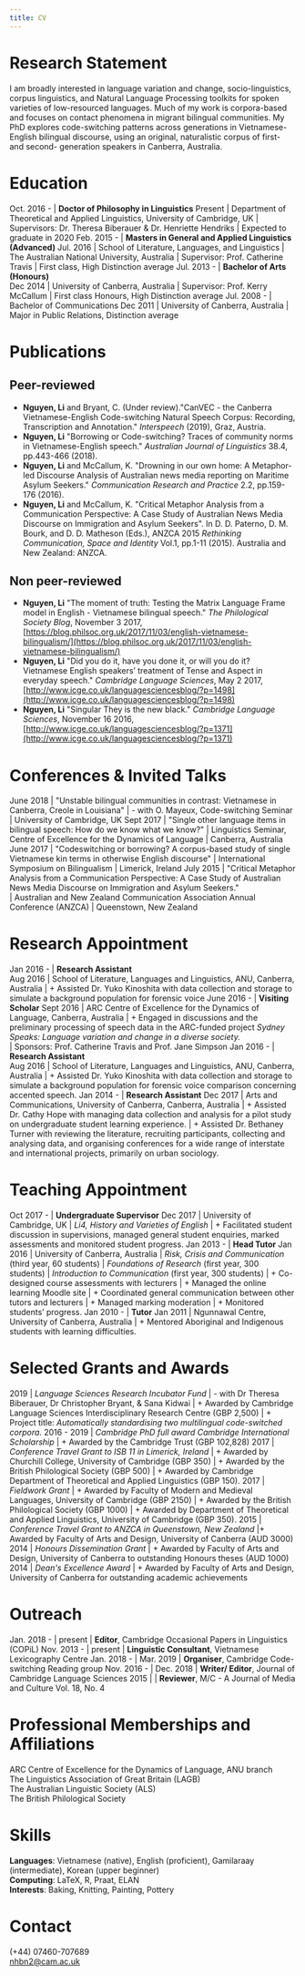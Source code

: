 ```yaml
---
title: CV
---
```


# Research Statement

I am broadly interested in language variation and change, socio-linguistics, corpus linguistics, and Natural Language Processing toolkits for spoken varieties of low-resourced languages. Much of my work is corpora-based and focuses on contact phenomena in migrant bilingual communities. My PhD explores code-switching patterns across generations in Vietnamese-English bilingual discourse, using an original,  naturalistic corpus of first- and second- generation speakers in Canberra, Australia. 

# Education

Oct. 2016 - | **Doctor of Philosophy in Linguistics**
Present     | Department of Theoretical and Applied Linguistics, University of Cambridge, UK
| Supervisors: Dr. Theresa Biberauer & Dr. Henriette Hendriks
| Expected to graduate in 2020
Feb. 2015 - | **Masters in General and Applied Linguistics (Advanced)**
Jul. 2016   | School of Literature, Languages, and Linguistics
| The Australian National University, Australia
| Supervisor: Prof. Catherine Travis
| First class, High Distinction average
Jul. 2013 - | **Bachelor of Arts (Honours)**  
Dec 2014    | University of Canberra, Australia
| Supervisor: Prof. Kerry McCallum
| First class Honours, High Distinction average
Jul. 2008 - | Bachelor of Communications
Dec 2011    | University of Canberra, Australia
| Major in Public Relations, Distinction average

# Publications

## Peer-reviewed

+ **Nguyen, Li** and Bryant, C. (Under review)."CanVEC - the Canberra Vietnamese-English Code-switching Natural Speech Corpus: Recording, Transcription and Annotation." *Interspeech* (2019), Graz, Austria. 
+ **Nguyen, Li** "Borrowing or Code-switching? Traces of community norms in Vietnamese-English speech." *Australian Journal of Linguistics* 38.4, pp.443-466 (2018). 
+ **Nguyen, Li** and McCallum, K. "Drowning in our own home: A Metaphor-led Discourse Analysis of Australian news media reporting on Maritime Asylum Seekers." *Communication Research and Practice* 2.2, pp.159-176 (2016). 
+ **Nguyen, Li** and McCallum, K. "Critical Metaphor Analysis from a Communication Perspective: A Case Study of Australian News Media Discourse on Immigration and Asylum Seekers". In D. D. Paterno, D. M. Bourk, and D. D. Matheson (Eds.), ANZCA 2015 *Rethinking Communication, Space and Identity* Vol.1, pp.1-11 (2015). Australia and New Zealand: ANZCA.

## Non peer-reviewed

+ **Nguyen, Li** "The moment of truth: Testing the Matrix Language Frame model in English - Vietnamese bilingual speech." *The Philological Society Blog*, November 3 2017, [https://blog.philsoc.org.uk/2017/11/03/english-vietnamese-bilingualism/](https://blog.philsoc.org.uk/2017/11/03/english-vietnamese-bilingualism/) 
+ **Nguyen, Li** "Did you do it, have you done it, or will you do it? Vietnamese English speakers’ treatment of Tense and Aspect in everyday speech." *Cambridge Language Sciences*, May 2 2017, [http://www.icge.co.uk/languagesciencesblog/?p=1498](http://www.icge.co.uk/languagesciencesblog/?p=1498)
+ **Nguyen, Li** "Singular They is the new black." *Cambridge Language Sciences*, November 16 2016, 
[http://www.icge.co.uk/languagesciencesblog/?p=1371](http://www.icge.co.uk/languagesciencesblog/?p=1371)

# Conferences & Invited Talks

June 2018 | "Unstable bilingual communities in contrast: Vietnamese in Canberra, Creole in Louisiana" 
| - with O. Mayeux, Code-switching Seminar
| University of Cambridge, UK
Sept 2017 | "Single other language items in bilingual speech: How do we know what we know?"
| Linguistics Seminar, Centre of Excellence for the Dynamics of Language 
| Canberra, Australia
June 2017 | "Codeswitching or borrowing? A corpus-based study of single Vietnamese kin terms in otherwise English discourse" 
| International Symposium on Bilingualism
| Limerick, Ireland
July 2015 | "Critical Metaphor Analysis from a Communication Perspective: A Case Study of Australian News Media Discourse on Immigration and Asylum Seekers."  
| Australian and New Zealand Communication Association Annual Conference (ANZCA)
| Queenstown, New Zealand

# Research Appointment

Jan 2016 - | **Research Assistant**    
Aug 2016   | School of Literature, Languages and Linguistics, ANU, Canberra, Australia
| + Assisted Dr. Yuko Kinoshita with data collection and storage to simulate a background population for forensic voice
June 2016 - | **Visiting Scholar**
Sept 2016   | ARC Centre of Excellence for the Dynamics of Language, Canberra, Australia
| + Engaged in discussions and the preliminary processing of speech data in the ARC-funded project *Sydney Speaks: Language variation and change in a diverse society.*  
| Sponsors: Prof. Catherine Travis and Prof. Jane Simpson
Jan 2016 - | **Research Assistant**    
Aug 2016   | School of Literature, Languages and Linguistics, ANU, Canberra, Australia
| + Assisted Dr. Yuko Kinoshita with data collection and storage to simulate a background population for forensic voice comparison concerning accented speech.
Jan 2014 - | **Research Assistant**
Dec 2017   | Arts and Communications, University of Canberra, Canberra, Australia
| + Assisted Dr. Cathy Hope with managing data collection and analysis for a pilot study on undergraduate student learning experience.
| + Assisted Dr. Bethaney Turner with reviewing the literature, recruiting participants, collecting and analysing data, and organising conferences for a wide range of interstate and international projects, primarily on urban sociology.

# Teaching Appointment

Oct 2017 - | **Undergraduate Supervisor**
Dec 2017   | University of Cambridge, UK 
| *Li4, History and Varieties of English*
| + Facilitated student discussion in supervisions, managed general student enquiries, marked assessments and monitored student progress. 
Jan 2013 - | **Head Tutor**
Jan 2016   | University of Canberra, Australia 
| *Risk, Crisis and Communication* (third year, 60 students) 
| *Foundations of Research* (first year, 300 students)
| *Introduction to Communication* (first year, 300 students)
| + Co-designed course assessments with lecturers
| + Managed the online learning Moodle site
| + Coordinated general communication between other tutors and lecturers
| + Managed marking moderation 
| + Monitored students’ progress. 
Jan 2010 - | **Tutor**
Jan 2011   | Ngunnawal Centre, University of Canberra, Australia
| + Mentored Aboriginal and Indigenous students with learning difficulties.

# Selected Grants and Awards

2019 | *Language Sciences Research Incubator Fund*
| - with Dr Theresa Biberauer, Dr Christopher Bryant, & Sana Kidwai 
| + Awarded by Cambridge Language Sciences Interdisciplinary Research Centre (GBP 2,500)
| + Project title: *Automatically standardising two multilingual code-switched corpora*.
2016 - 2019 | *Cambridge PhD full award *Cambridge International Scholarship**
| + Awarded by the Cambridge Trust (GBP 102,828)
2017 | *Conference Travel Grant to ISB 11 in Limerick, Ireland*
| + Awarded by Churchill College, University of Cambridge (GBP 350)
| + Awarded by the British Philological Society (GBP 500)
| + Awarded by Cambridge Department of Theoretical and Applied Linguistics (GBP 150).
2017 | *Fieldwork Grant*
| + Awarded by Faculty of Modern and Medieval Languages, University of Cambridge (GBP 2150)
| + Awarded by the British Philological Society (GBP 1000)
| + Awarded by Department of Theoretical and Applied Linguistics, University of Cambridge (GBP 350).
2015 | *Conference Travel Grant to ANZCA in Queenstown, New Zealand*
|+ Awarded by Faculty of Arts and Design, University of Canberra (AUD 3000)
2014 | *Honours Dissemination Grant*
| + Awarded by Faculty of Arts and Design, University of Canberra to outstanding Honours theses (AUD 1000)
2014 | *Dean's Excellence Award*
| + Awarded by Faculty of Arts and Design, University of Canberra for outstanding academic achievements 

# Outreach

Jan. 2018 - | present | **Editor**, Cambridge Occasional Papers in Linguistics (COPiL)
Nov. 2013 - | present | **Linguistic Consultant**, Vietnamese Lexicography Centre
Jan. 2018 - | Mar. 2019 | **Organiser**, Cambridge Code-switching Reading group
Nov. 2016 - | Dec. 2018 | **Writer/ Editor**, Journal of Cambridge Language Sciences
2015 | | **Reviewer**, M/C - A Journal of Media and Culture Vol. 18, No. 4

# Professional Memberships and Affiliations

ARC Centre of Excellence for the Dynamics of Language, ANU branch <br>
The Linguistics Association of Great Britain (LAGB) <br>
The Australian Linguistic Society (ALS) <br>
The British Philological Society <br>

# Skills

**Languages**: Vietnamese (native), English (proficient), Gamilaraay (intermediate), Korean (upper beginner) <br>
**Computing**: LaTeX, R, Praat, ELAN <br>
**Interests**: Baking, Knitting, Painting, Pottery <br>

# Contact

(+44) 07460-707689 <br>
nhbn2@cam.ac.uk
